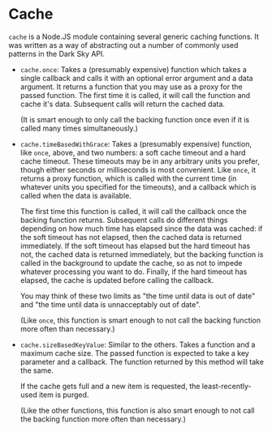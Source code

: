 Cache
=====

`cache` is a Node.JS module containing several generic caching functions. It
was written as a way of abstracting out a number of commonly used patterns in
the Dark Sky API.

*   `cache.once`: Takes a (presumably expensive) function which takes a single
    callback and calls it with an optional error argument and a data argument.
    It returns a function that you may use as a proxy for the passed function.
    The first time it is called, it will call the function and cache it's data.
    Subsequent calls will return the cached data.

    (It is smart enough to only call the backing function once even if it is
    called many times simultaneously.)

*   `cache.timeBasedWithGrace`: Takes a (presumably expensive) function, like
    `once`, above, and two numbers: a soft cache timeout and a hard cache
    timeout. These timeouts may be in any arbitrary units you prefer, though
    either seconds or milliseconds is most convenient. Like `once`, it returns
    a proxy function, which is called with the current time (in whatever units
    you specified for the timeouts), and a callback which is called when the
    data is available.

    The first time this function is called, it will call the callback once the
    backing function returns. Subsequent calls do different things depending on
    how much time has elapsed since the data was cached: if the soft timeout
    has not elapsed, then the cached data is returned immediately. If the soft
    timeout has elapsed but the hard timeout has not, the cached data is
    returned immediately, but the backing function is called in the background
    to update the cache, so as not to impede whatever processing you want to
    do. Finally, if the hard timeout has elapsed, the cache is updated before
    calling the callback.

    You may think of these two limits as "the time until data is out of date"
    and "the time until data is unnacceptably out of date".

    (Like `once`, this function is smart enough to not call the backing
    function more often than necessary.)

*   `cache.sizeBasedKeyValue`: Similar to the others. Takes a function and a
    maximum cache size. The passed function is expected to take a key parameter
    and a callback. The function returned by this method will take the same.

    If the cache gets full and a new item is requested, the least-recently-used
    item is purged.

    (Like the other functions, this function is also smart enough to not call
    the backing function more often than necessary.)
